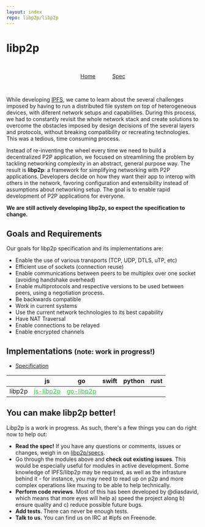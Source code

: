 ```yaml
---
layout: index
repo: libp2p/libp2p
---
```


# libp2p

<style>
  a.nav-item {
    margin: 0px 20px;
  }

  .green {
    color: #2ecc40;
  }

</style>

<div class="nav" style="text-align:center;padding:30px; margin:0px auto;">
  <a class="nav-item" href="#home">Home</a>
  <a class="nav-item" href="/specs">Spec</a>
</div>

While developing [IPFS](https://ipfs.io), we came to learn about the several challenges imposed by having to run a distributed file system on top of heterogeneous devices, with diferent network setups and capabilities. During this process, we had to constantly revisit the whole network stack and create solutions to overcome the obstacles imposed by design decisions of the several layers and protocols, without breaking compatibility or recreating technologies. This was a tedious, time consuming process.


Instead of re-inventing the wheel every time we need to build a decentralized P2P application, we focused on streamlining the problem by tackling networking complexity in an abstract, general purpose way. The result is **libp2p**: a framework for simplifying networking with P2P applications. Developers decide on how they want their app to interop with others in the network, favoring configuration and extensibility instead of assumptions about networking setup. The goal is to enable rapid development of P2P applications for everyone.

**We are still actively developing libp2p, so expect the specification to change.**

## Goals and Requirements

Our goals for libp2p specification and its implementations are:

- Enable the use of various transports (TCP, UDP, DTLS, uTP, etc)
- Efficient use of sockets (connection reuse)
- Enable communications between peers to be multiplex over one socket (avoiding handshake overhead)
- Enable multiprotocols and respective versions to be used between peers, using a negotiation process.
- Be backwards compatible
- Work in current systems
- Use the current network technologies to its best capability
- Have NAT Traversal
- Enable connections to be relayed
- Enable encrypted channels

## Implementations <small>(note: work in progress!)</small>

- [Specification](https://github.com/ipfs/specs/tree/master/protocol/network)

|       | js | go | swift | python | rust |
| :--- | :-:| :-: | :---: | :----: | :--: |
| libp2p | <a href="https://github.com/libp2p/js-libp2p" class="green">js-libp2p</a> | <a href="https://github.com/libp2p/go-libp2p" class="green">go-libp2p</a> | | | |


<!-- I'm not sure how best to display this information. Here are the modules we currently have in this org:

go-libp2p
go-testutil
interface-connection
interface-libp2p
interface-peer-routing
interface-record-store
interface-stream-muxer
interface-transport
js-libp2p
js-libp2p-crypto
js-libp2p-distributed-record-store
js-libp2p-half-closed-connection-upgrade
js-libp2p-identify
js-libp2p-kad-record-store
js-libp2p-kad-routing
js-libp2p-mdns-discovery
js-libp2p-multiplex
js-libp2p-ping
js-libp2p-railing
js-libp2p-random-walk
js-libp2p-record
js-libp2p-secio
js-libp2p-spdy
js-libp2p-swarm
js-libp2p-tcp
js-libp2p-udp
js-libp2p-udt
js-libp2p-utp
js-libp2p-webrtc-star
js-libp2p-websockets
js-peer-book
js-peer-id
js-peer-info
js-spdy-stream-muxer
libp2p
pubsub

That is going to be a seriously js-* heavy graph. -->

## You can make libp2p better!

Libp2p is a work in progress. As such, there's a few things you can do right now to help out:

- **Read the spec!** If you have any questions or comments, issues or changes, weigh in on [libp2p/specs](https://github.com/libp2p/specs).
- Go through the modules above and **check out existing issues**. This would be especially useful for modules in active development. Some knowledge of IPFS/libp2p may be required, as well as the infrasture behind it - for instance, you may need to read up on p2p and more complex operations like muxing to be able to help technically.
- **Perform code reviews**. Most of this has been developed by @diasdavid, which means that more eyes will help a) speed the project along b) ensure quality and c) reduce possible future bugs.
- **Add tests**. There can never be enough tests.
- **Talk to us.** You can find us on IRC at #ipfs on Freenode.

